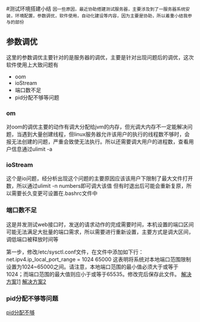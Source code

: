 #测试环境搭建小结
`因一些原因，最近协助搭建测试服务器，主要涉及到了一服务器系统安装，环境配置，参数调优，软件使用，自动化建设等内容，因为主要是协助，所以着重小结我参与的部份`
## 参数调优
这里的参数调优主要针对的是服务器的调优，主要是针对出现问题后的调优，这次软件使用上大致问题有
+ oom
+ ioStream
+ 端口数不足
+ pid分配不够等问题

### om
对oom的调优主要的动作有调大分配给jvm的内存，但光调大内存不一定能解决问题，当遇到大量创建线程，但linux服务器允许该用户的执行的线程数不够时，会报无法创建的问题，严重会致使无法执行。所以还需要调大用户的进程数，查看用户信息通过ulimit -a
### ioStream
这个是io问题，经分析出现这个问题的主要原因应该该用户下限制了最大文件打开数，所以通过ulimit -n numbers即可调大该值
但有时退出后可能会重新复原，所以需要长久变更可设置在.bashrc文件中
### 端口数不足
这是并发测试web接口时，发送的请求动作的完成需要时间，本机设置的端口区间可能无法满足大批量的端口需求，所以需要进行重新设置，主要方式是调大区间，调低端口被释放时间等

 第一步，修改/etc/sysctl.conf文件，在文件中添加如下行：
   net.ipv4.ip_local_port_range = 1024 65000
   这表明将系统对本地端口范围限制设置为1024~65000之间。请注意，本地端口范围的最小值必须大于或等于1024；而端口范围的最大值则应小于或等于65535。修改完后保存此文件。
[解决方案]([http://blog.sina.com.cn/s/blog_658c8cea0101l2sw.html)][1]
[解决方案2](http://blog.chinaunix.net/uid-24907956-id-3428052.html)
### pid分配不够等问题
[pid分配不够](http://blog.csdn.net/cfaster/article/details/53065738)


  [1]: http://blog.sina.com.cn/s/blog_658c8cea0101l2sw.html%29
  [2]: http://blog.sina.com.cn/s/blog_658c8cea0101l2sw.html%29
